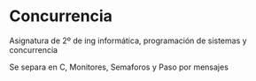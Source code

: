 # Concurrencia
Asignatura de 2º de ing informática, programación de sistemas y concurrencia

Se separa en C, Monitores, Semaforos y Paso por mensajes
